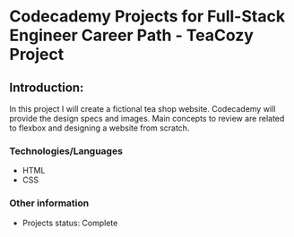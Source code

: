 # Codecademy Projects for Full-Stack Engineer Career Path - TeaCozy Project

## Introduction: 

In this project I will create a fictional tea shop website. Codecademy will provide the design specs and images.
Main concepts to review are related to flexbox and designing a website from scratch. 

### Technologies/Languages

* HTML
* CSS 

### Other information

- Projects status: Complete
